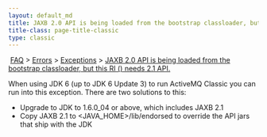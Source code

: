 ```yaml
---
layout: default_md
title: JAXB 2.0 API is being loaded from the bootstrap classloader, but this RI () needs 2.1 API. 
title-class: page-title-classic
type: classic
---
```


 [FAQ](faq) > [Errors](errors) > [Exceptions](exceptions) > [JAXB 2.0 API is being loaded from the bootstrap classloader, but this RI () needs 2.1 API.](jaxb-20-api-is-being-loaded-from-the-bootstrap-classloader-but-this-ri-needs-21-api)


When using JDK 6 (up to JDK 6 Update 3) to run ActiveMQ Classic you can run into this exception. There are two solutions to this:

*   Upgrade to JDK to 1.6.0_04 or above, which includes JAXB 2.1
*   Copy JAXB 2.1 to <JAVA_HOME>/lib/endorsed to override the API jars that ship with the JDK

